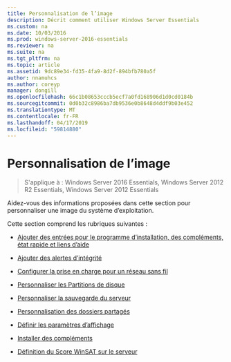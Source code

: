 ```yaml
---
title: Personnalisation de l’image
description: Décrit comment utiliser Windows Server Essentials
ms.custom: na
ms.date: 10/03/2016
ms.prod: windows-server-2016-essentials
ms.reviewer: na
ms.suite: na
ms.tgt_pltfrm: na
ms.topic: article
ms.assetid: 9dc89e34-fd35-4fa9-8d2f-894bfb780a5f
author: nnamuhcs
ms.author: coreyp
manager: dongill
ms.openlocfilehash: 66c1b08653cccb5ecf7a0fd168906d1d0cd0184b
ms.sourcegitcommit: 0d0b32c8986ba7db9536e0b8648d4ddf9b03e452
ms.translationtype: MT
ms.contentlocale: fr-FR
ms.lasthandoff: 04/17/2019
ms.locfileid: "59814880"
---
```

# <a name="customize-the-image"></a>Personnalisation de l’image

>S'applique à : Windows Server 2016 Essentials, Windows Server 2012 R2 Essentials, Windows Server 2012 Essentials

Aidez-vous des informations proposées dans cette section pour personnaliser une image du système d’exploitation.  
  
 Cette section comprend les rubriques suivantes :  
  
-   [Ajouter des entrées pour le programme d’installation, des compléments, état rapide et liens d’aide](Add-Entries-to-SETUP--ADD-INS--QUICK-STATUS--and-HELP-Links.md)  
  
-   [Ajouter des alertes d’intégrité](Add-Health-Alerts.md)  
  
-   [Configurer la prise en charge pour un réseau sans fil](Configure-Support-for-a-Wireless-Network.md)  
  
-   [Personnaliser les Partitions de disque](Customize-Disk-Partitions.md)  
  
-   [Personnaliser la sauvegarde du serveur](Customize-Server-Backup.md)  
  
-   [Personnalisation des dossiers partagés](Customize-Shared-Folders.md)  
  
-   [Définir les paramètres d’affichage](Define-Display-Settings.md)  
  
-   [Installer des compléments](Install-Add-Ins.md)  
  
-   [Définition du Score WinSAT sur le serveur](Set-the-WinSAT-Score-on-the-Server.md)